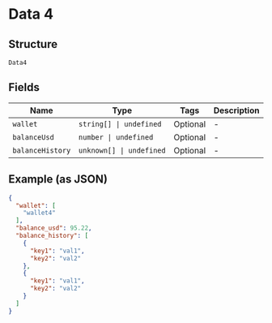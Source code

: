 
# Data 4

## Structure

`Data4`

## Fields

| Name | Type | Tags | Description |
|  --- | --- | --- | --- |
| `wallet` | `string[] \| undefined` | Optional | - |
| `balanceUsd` | `number \| undefined` | Optional | - |
| `balanceHistory` | `unknown[] \| undefined` | Optional | - |

## Example (as JSON)

```json
{
  "wallet": [
    "wallet4"
  ],
  "balance_usd": 95.22,
  "balance_history": [
    {
      "key1": "val1",
      "key2": "val2"
    },
    {
      "key1": "val1",
      "key2": "val2"
    }
  ]
}
```

